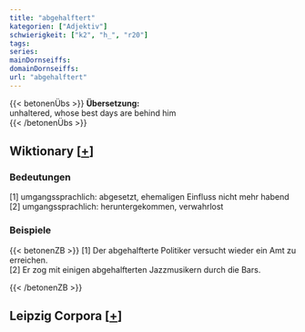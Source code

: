 ```yaml
---
title: "abgehalftert"
kategorien: ["Adjektiv"]
schwierigkeit: ["k2", "h_", "r20"]
tags:
series:
mainDornseiffs:
domainDornseiffs:
url: "abgehalftert"
---
```


{{< betonenÜbs >}}
**Übersetzung:**  
unhaltered, whose best days are behind him  
{{< /betonenÜbs >}}

## Wiktionary [[+](https://de.wiktionary.org/wiki/abgehalftert)]

### Bedeutungen
[1] umgangssprachlich: abgesetzt, ehemaligen Einfluss nicht mehr habend  
[2] umgangssprachlich: heruntergekommen, verwahrlost  

### Beispiele
{{< betonenZB >}}
[1] Der abgehalfterte Politiker versucht wieder ein Amt zu erreichen.  
[2] Er zog mit einigen abgehalfterten Jazzmusikern durch die Bars.  

{{< /betonenZB >}}

## Leipzig Corpora [[+](https://corpora.uni-leipzig.de/en/res?word=abgehalftert&corpusId=deu_newscrawl-public_2018)]

